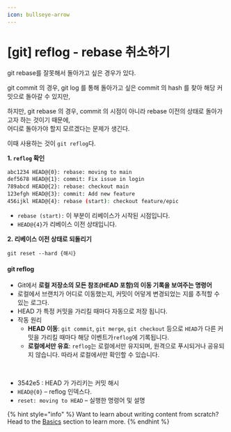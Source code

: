 ```yaml
---
icon: bullseye-arrow
---
```


# \[git] reflog - rebase 취소하기

git rebase를 잘못해서 돌아가고 싶은 경우가 있다.&#x20;

git commit 의 경우, git log 를 통해 돌아가고 싶은 commit 의 hash 를 찾아 해당 커밋으로 돌아갈 수 있지만,

하지만, git rebase 의 경우, commit 의 시점이 아니라 rebase 이전의 상태로 돌아가고자 하는 것이기 때문에, \
어디로 돌아가야 할지 모르겠다는 문제가 생긴다.&#x20;

이때 사용하는 것이 `git reflog`다.

**1. `reflog` 확인**

```bash
abc1234 HEAD@{0}: rebase: moving to main 
def5678 HEAD@{1}: commit: Fix issue in login 
789abcd HEAD@{2}: rebase: checkout main 
123efgh HEAD@{3}: commit: Add new feature 
456ijkl HEAD@{4}: rebase (start): checkout feature/epic
```

* `rebase (start):` 이 부분이 리베이스가 시작된 시점입니다.
* `HEAD@{4}`가 리베이스 이전 상태입니다.

**2. 리베이스 이전 상태로 되돌리기**

```
git reset --hard {해시}
```

#### git reflog

* Git에서 **로컬 저장소의 모든 참조(HEAD 포함)의 이동 기록을 보여주는 명령어**&#x20;
* 로컬에서 브랜치가 어디로 이동했는지, 커밋이 어덯게 변경되었는 지를 추적할 수 있는 로그다.&#x20;
* HEAD 가 특정 커밋을 가리킬 때마다 자동으로 저장 됩니다.&#x20;
* 작동 원리
  * **HEAD 이동**: `git commit`, `git merge`, `git checkout` 등으로 `HEAD`가 다른 커밋을 가리킬 때마다 해당 이벤트가`reflog`에 기록됩니다.
  * **로컬에서만 유효**: `reflog`는 로컬에서만 유지되며, 원격으로 푸시되거나 공유되지 않습니다. 따라서 로컬에서만 확인할 수 있습니다.

<figure><img src="../.gitbook/assets/스크린샷 2025-01-01 오후 6.09.18.png" alt=""><figcaption></figcaption></figure>

* 3542e5 : HEAD 가 가리키는 커밋 해시
* `HEAD@{0}` – reflog 인덱스다.&#x20;
* `reset: moving to HEAD` – 실행한 명령어 및 설명





{% hint style="info" %}
Want to learn about writing content from scratch? Head to the [Basics](https://github.com/GitbookIO/onboarding-template/blob/main/getting-started/broken-reference/README.md) section to learn more.
{% endhint %}
